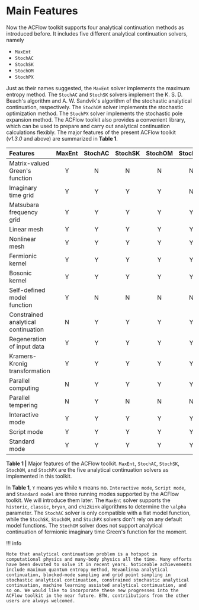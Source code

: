 # Main Features

Now the ACFlow toolkit supports four analytical continuation methods as introduced before. It includes five different analytical continuation solvers, namely

* `MaxEnt`
* `StochAC`
* `StochSK`
* `StochOM`
* `StochPX`

Just as their names suggested, the `MaxEnt` solver implements the maximum entropy method. The `StochAC` and `StochSK` solvers implement the K. S. D. Beach's algorithm and A. W. Sandvik's algorithm of the stochastic analytical continuation, respectively. The `StochOM` solver implements the stochastic optimization method. The `StochPX` solver implements the stochastic pole expansion method. The ACFlow toolkit also provides a convenient library, which can be used to prepare and carry out analytical continuation calculations flexibly. The major features of the present ACFlow toolkit (*v1.3.0* and above) are summarized in **Table 1**.

| Features | MaxEnt | StochAC | StochSK | StochOM | StochPX |
| :------- | :----: | :-----: | :-----: | :-----: | :-----: |
|Matrix-valued Green's function | Y | N | N | N | N |
|Imaginary time grid            | Y | Y | Y | Y | N |
|Matsubara frequency grid       | Y | Y | Y | Y | Y |
|Linear mesh                    | Y | Y | Y | Y | Y |
|Nonlinear mesh                 | Y | Y | Y | Y | Y |
|Fermionic kernel               | Y | Y | Y | Y | Y |
|Bosonic kernel                 | Y | Y | Y | Y | Y |
|Self-defined model function    | Y | N | N | N | N |
|Constrained analytical continuation | N | Y | Y | Y | Y |
|Regeneration of input data     | Y | Y | Y | Y | Y |
|Kramers-Kronig transformation  | Y | Y | Y | Y | Y |
|Parallel computing             | N | Y | Y | Y | Y |
|Parallel tempering             | N | Y | N | N | N |
|Interactive mode               | Y | Y | Y | Y | Y |
|Script mode                    | Y | Y | Y | Y | Y |
|Standard mode                  | Y | Y | Y | Y | Y |

**Table 1 |** Major features of the ACFlow toolkit. `MaxEnt`, `StochAC`, `StochSK`, `StochOM`, and `StochPX` are the five analytical continuation solvers as implemented in this toolkit.

In **Table 1**, `Y` means yes while `N` means no. `Interactive mode`, `Script mode`, and `Standard model` are three running modes supported by the ACFlow toolkit. We will introduce them later. The `MaxEnt` solver supports the `historic`, `classic`, `bryan`, and `chi2kink` algorithms to determine the ``\alpha`` parameter. The `StochAC` solver is only compatible with a flat model function, while the `StochSK`, `StochOM`, and `StochPX` solvers don't rely on any default model functions. The `StochOM` solver does not support analytical continuation of fermionic imaginary time Green's function for the moment.

!!! info

    Note that analytical continuation problem is a hotspot in computational physics and many-body physics all the time. Many efforts have been devoted to solve it in recent years. Noticeable achievements include maximum quantum entropy method, Nevanlinna analytical continuation, blocked-mode sampling and grid point sampling in stochastic analytical continuation, constrained stochastic analytical continuation, machine learning assisted analytical continuation, and so on. We would like to incorporate these new progresses into the ACFlow toolkit in the near future. BTW, contriibutions from the other users are always welcomed.
